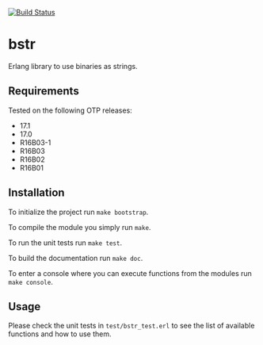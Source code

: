 [![Build Status](https://travis-ci.org/jcomellas/bstr.svg?branch=master)](https://travis-ci.org/jcomellas/bstr)


bstr
====

Erlang library to use binaries as strings.


Requirements
------------
Tested on the following OTP releases:

- 17.1
- 17.0
- R16B03-1
- R16B03
- R16B02
- R16B01


Installation
------------

To initialize the project run ``make bootstrap``.

To compile the module you simply run ``make``.

To run the unit tests run ``make test``.

To build the documentation run ``make doc``.

To enter a console where you can execute functions from the modules run ``make console``.


Usage
-----

Please check the unit tests in ``test/bstr_test.erl`` to see the list of
available functions and how to use them.
